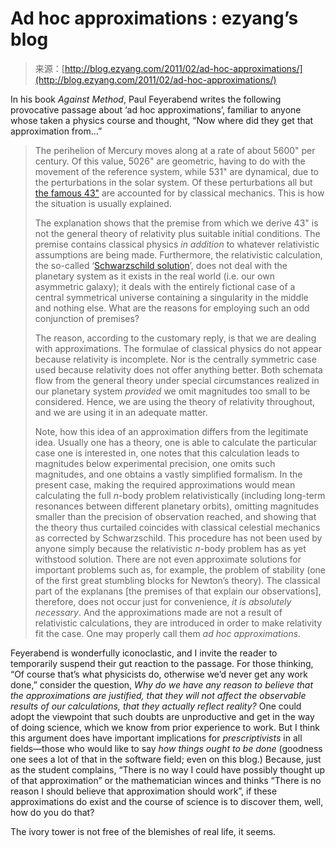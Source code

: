 <!--yml
category: 未分类
date: 2024-07-01 18:17:57
-->

# Ad hoc approximations : ezyang’s blog

> 来源：[http://blog.ezyang.com/2011/02/ad-hoc-approximations/](http://blog.ezyang.com/2011/02/ad-hoc-approximations/)

In his book *Against Method*, Paul Feyerabend writes the following provocative passage about ‘ad hoc approximations’, familiar to anyone whose taken a physics course and thought, “Now where did they get that approximation from...”

> The perihelion of Mercury moves along at a rate of about 5600" per century. Of this value, 5026" are geometric, having to do with the movement of the reference system, while 531" are dynamical, due to the perturbations in the solar system. Of these perturbations all but [the famous 43"](http://en.wikipedia.org/wiki/Tests_of_general_relativity#Perihelion_precession_of_Mercury) are accounted for by classical mechanics. This is how the situation is usually explained.
> 
> The explanation shows that the premise from which we derive 43" is not the general theory of relativity plus suitable initial conditions. The premise contains classical physics *in addition* to whatever relativistic assumptions are being made. Furthermore, the relativistic calculation, the so-called ‘[Schwarzschild solution](http://en.wikipedia.org/wiki/Deriving_the_Schwarzschild_solution)’, does not deal with the planetary system as it exists in the real world (i.e. our own asymmetric galaxy); it deals with the entirely fictional case of a central symmetrical universe containing a singularity in the middle and nothing else. What are the reasons for employing such an odd conjunction of premises?
> 
> The reason, according to the customary reply, is that we are dealing with approximations. The formulae of classical physics do not appear because relativity is incomplete. Nor is the centrally symmetric case used because relativity does not offer anything better. Both schemata flow from the general theory under special circumstances realized in our planetary system *provided* we omit magnitudes too small to be considered. Hence, we are using the theory of relativity throughout, and we are using it in an adequate matter.
> 
> Note, how this idea of an approximation differs from the legitimate idea. Usually one has a theory, one is able to calculate the particular case one is interested in, one notes that this calculation leads to magnitudes below experimental precision, one omits such magnitudes, and one obtains a vastly simplified formalism. In the present case, making the required approximations would mean calculating the full *n*-body problem relativistically (including long-term resonances between different planetary orbits), omitting magnitudes smaller than the precision of observation reached, and showing that the theory thus curtailed coincides with classical celestial mechanics as corrected by Schwarzschild. This procedure has not been used by anyone simply because the relativistic *n*-body problem has as yet withstood solution. There are not even approximate solutions for important problems such as, for example, the problem of stability (one of the first great stumbling blocks for Newton’s theory). The classical part of the explanans [the premises of that explain our observations], therefore, does not occur just for convenience, *it is absolutely necessary*. And the approximations made are not a result of relativistic calculations, they are introduced in order to make relativity fit the case. One may properly call them *ad hoc approximations.*

Feyerabend is wonderfully iconoclastic, and I invite the reader to temporarily suspend their gut reaction to the passage. For those thinking, “Of course that’s what physicists do, otherwise we’d never get any work done,” consider the question, *Why do we have any reason to believe that the approximations are justified, that they will not affect the observable results of our calculations, that they actually reflect reality?* One could adopt the viewpoint that such doubts are unproductive and get in the way of doing science, which we know from prior experience to work. But I think this argument does have important implications for *prescriptivists* in all fields—those who would like to say *how things ought to be done* (goodness one sees a lot of that in the software field; even on this blog.) Because, just as the student complains, “There is no way I could have possibly thought up of that approximation” or the mathematician winces and thinks “There is no reason I should believe that approximation should work”, if these approximations do exist and the course of science is to discover them, well, how do you do that?

The ivory tower is not free of the blemishes of real life, it seems.